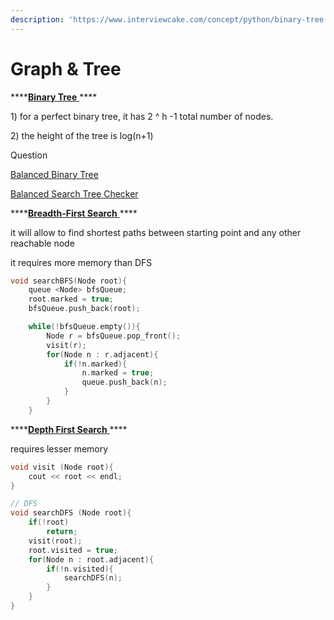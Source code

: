 ```yaml
---
description: 'https://www.interviewcake.com/concept/python/binary-tree'
---
```


# Graph & Tree

\*\*\*\*[**Binary Tree** ](https://www.interviewcake.com/concept/python/binary-tree)\*\*\*\*

1\) for a perfect binary tree, it has 2 ^ h -1 total number of nodes.

2\) the height of the tree is log\(n+1\)

Question 

[Balanced Binary Tree ](https://www.interviewcake.com/question/cpp/balanced-binary-tree)

[Balanced Search Tree Checker](https://www.interviewcake.com/question/cpp/bst-checker)



\*\*\*\*[**Breadth-First Search** ](https://www.interviewcake.com/concept/python/bfs)\*\*\*\*

it will allow to find shortest paths between starting point and any other reachable node

it requires more memory than DFS

```cpp
void searchBFS(Node root){
	queue <Node> bfsQueue;
	root.marked = true;
	bfsQueue.push_back(root);

	while(!bfsQueue.empty()){
		Node r = bfsQueue.pop_front();
		visit(r);
		for(Node n : r.adjacent){
			if(!n.marked){
				n.marked = true;
				queue.push_back(n);
			}
		}
	}
```



\*\*\*\*[**Depth First Search** ](https://www.interviewcake.com/concept/python/dfs)\*\*\*\*

requires lesser memory



```cpp
void visit (Node root){
	cout << root << endl;
}

// DFS
void searchDFS (Node root){
	if(!root)
		return;
	visit(root);
	root.visited = true;
	for(Node n : root.adjacent){
		if(!n.visited){
			searchDFS(n);
		}
	}
}
```

